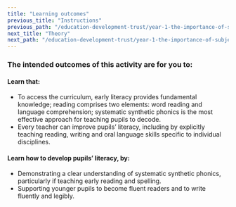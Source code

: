 ```yaml
---
title: "Learning outcomes"
previous_title: "Instructions"
previous_path: "/education-development-trust/year-1-the-importance-of-subject-and-curriculum-knowledge/spring-week-3-ect-instructions"
next_title: "Theory"
next_path: "/education-development-trust/year-1-the-importance-of-subject-and-curriculum-knowledge/spring-week-3-ect-theory"
---
```


### The intended outcomes of this activity are for you to:

#### Learn that:
- To access the curriculum, early literacy provides fundamental knowledge; reading comprises two elements: word reading and language comprehension; systematic synthetic phonics is the most effective approach for teaching pupils to decode.
- Every teacher can improve pupils’ literacy, including by explicitly teaching reading, writing and oral language skills specific to individual disciplines.

#### Learn how to develop pupils’ literacy, by:
- Demonstrating a clear understanding of systematic synthetic phonics, particularly if teaching early reading and spelling.
- Supporting younger pupils to become fluent readers and to write fluently and legibly.

